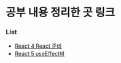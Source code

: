 # 공부 내용 정리한 곳 링크
<h3>List</h3>
<ul>
<li><a href="https://waraliyo.tistory.com/211" target="_blank">React 4 React 준비</a></li>
<li><a href="https://waraliyo.tistory.com/212" target="_blank">React 5 useEffect비</a></li>
</ul>
